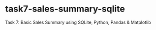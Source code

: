 # task7-sales-summary-sqlite
Task 7: Basic Sales Summary using SQLite, Python, Pandas &amp; Matplotlib

